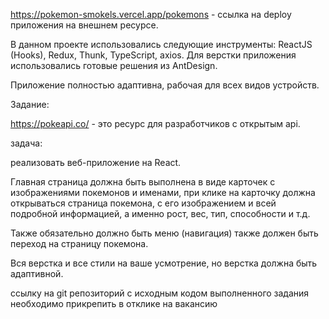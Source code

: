 https://pokemon-smokels.vercel.app/pokemons - ссылка на deploy приложения на внешнем ресурсе.

В данном проекте использовались следующие инструменты: ReactJS (Hooks), Redux, Thunk, TypeScript, axios.
Для верстки приложения использовались готовые решения из AntDesign.

Приложение полностью адаптивна, рабочая для всех видов устройств.

Задание:

https://pokeapi.co/ - это ресурс для разработчиков с открытым api.

задача:

реализовать веб-приложение на React.

Главная страница должна быть выполнена в виде карточек с изображениями покемонов и именами,
при клике на карточку должна открываться страница покемона, с его изображением и всей подробной информацией, а именно рост, вес, тип, способности и т.д.

Также обязательно должно быть меню (навигация) также должен быть переход на страницу покемона.

Вся верстка и все стили на ваше усмотрение, но верстка должна быть адаптивной.

ссылку на git репозиторий с исходным кодом выполненного задания необходимо прикрепить в отклике на вакансию
